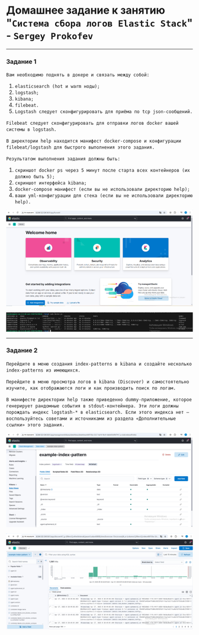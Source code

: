 # Домашнее задание к занятию "`Система сбора логов Elastic Stack`" - `Sergey Prokofev`

---

### Задание 1

`Вам необходимо поднять в докере и связать между собой:`

1. `elasticsearch (hot и warm ноды);`
2. `logstash;`
3. `kibana;`
4. `filebeat.`
5. `Logstash следует сконфигурировать для приёма по tcp json-сообщений.`

`Filebeat следует сконфигурировать для отправки логов docker вашей системы в logstash.`

`В директории help находится манифест docker-compose и конфигурации filebeat/logstash для быстрого выполнения этого задания.`

`Результатом выполнения задания должны быть:`

1. `скриншот docker ps через 5 минут после старта всех контейнеров (их должно быть 5);`
2. `скриншот интерфейса kibana;`
3. `docker-compose манифест (если вы не использовали директорию help);`
4. `ваши yml-конфигурации для стека (если вы не использовали директорию help).`

![Задание-1](https://github.com/sergey-prokofev/homework/blob/monitoring_elk/img/1.PNG)

![Задание-1](https://github.com/sergey-prokofev/homework/blob/monitoring_elk/img/2.PNG)

---

### Задание 2

`Перейдите в меню создания index-patterns в kibana и создайте несколько index-patterns из имеющихся.`

`Перейдите в меню просмотра логов в kibana (Discover) и самостоятельно изучите, как отображаются логи и как производить поиск по логам.`

`В манифесте директории help также приведенно dummy-приложение, которое генерирует рандомные события в stdout-контейнера. Эти логи должны порождать индекс logstash-* в elasticsearch. Если этого индекса нет — воспользуйтесь советами и источниками из раздела «Дополнительные ссылки» этого задания.`

![Задание-1](https://github.com/sergey-prokofev/homework/blob/monitoring_elk/img/3.PNG)

![Задание-1](https://github.com/sergey-prokofev/homework/blob/monitoring_elk/img/4.PNG)